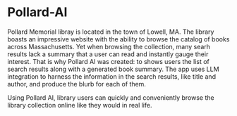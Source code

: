 # Pollard-AI

Pollard Memorial libray is located in the town of Lowell, MA. The library boasts an impressive website with the ability to browse the catalog of books across Massachusetts. Yet when browsing the collection, many searh results lack a summary that a user can read and instantly gauge their interest. That is why Pollard AI was created: to shows users the list of search results along with a generated book summary. The app uses LLM integration to harness the information in the search results, like title and author, and produce the blurb for each of them. 

Using Pollard AI, library users can quickly and conveniently browse the library collection online like they would in real life.
